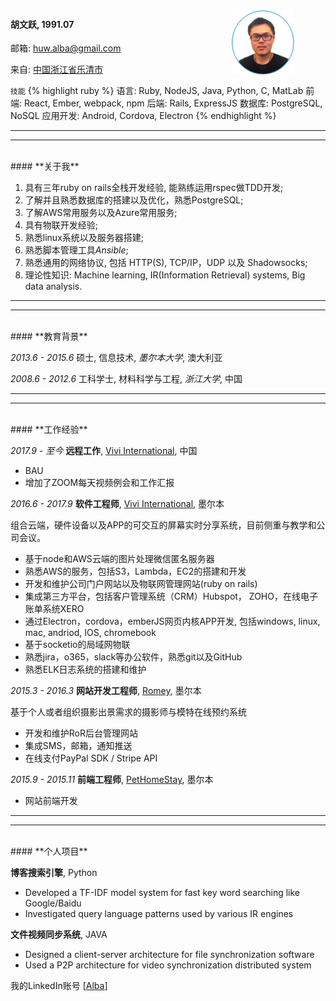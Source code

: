<div class="col-xs-12">
  <div class="col-xs-6">
    <h4>胡文跃, 1991.07</h4>
  </div>
  <div class="col-xs-6">
    <img src="/assets/images/alba.png" width="100" style="float: right; padding-right: 50px; margin-top: -50px;"/>
  </div>
</div>


邮箱: [huw.alba@gmail.com][email-to]

来自: [中国浙江省乐清市][address-url]

`技能`
{% highlight ruby %}
语言: Ruby, NodeJS, Java, Python, C, MatLab
前端: React, Ember, webpack, npm
后端: Rails, ExpressJS
数据库: PostgreSQL, NoSQL
应用开发: Android, Cordova, Electron
{% endhighlight %}

---
---
<br>
#### **关于我**

1. 具有三年ruby on rails全栈开发经验, 能熟练运用rspec做TDD开发;
2. 了解并且熟悉数据库的搭建以及优化，熟悉PostgreSQL;
3. 了解AWS常用服务以及Azure常用服务;
4. 具有物联开发经验;
5. 熟悉linux系统以及服务器搭建;
6. 熟悉脚本管理工具*Ansible*;
7. 熟悉通用的网络协议, 包括 HTTP(S), TCP/IP，UDP 以及 Shadowsocks;
8. 理论性知识: Machine learning, IR(Information Retrieval) systems, Big data analysis.

---
---
<br>
#### **教育背景**

_2013.6 - 2015.6_ 硕士, 信息技术, *墨尔本大学*, 澳大利亚

_2008.6 - 2012.6_ 工科学士, 材料科学与工程, *浙江大学*, 中国

---
---
<br>
#### **工作经验**

_2017.9 - 至今_ **远程工作**, [Vivi International][vivi-url], 中国

- BAU
- 增加了ZOOM每天视频例会和工作汇报

_2016.6 - 2017.9_ **软件工程师**, [Vivi International][vivi-url], 墨尔本

组合云端，硬件设备以及APP的可交互的屏幕实时分享系统，目前侧重与教学和公司会议。
- 基于node和AWS云端的图片处理微信匿名服务器
- 熟悉AWS的服务，包括S3，Lambda，EC2的搭建和开发
- 开发和维护公司门户网站以及物联网管理网站(ruby on rails)
- 集成第三方平台，包括客户管理系统（CRM）Hubspot， ZOHO，在线电子账单系统XERO
- 通过Electron，cordova，emberJS网页内核APP开发, 包括windows, linux, mac, andriod, IOS, chromebook
- 基于socketio的局域网物联
- 熟悉jira，o365，slack等办公软件，熟悉git以及GitHub
- 熟悉ELK日志系统的搭建和维护

_2015.3 - 2016.3_ **网站开发工程师**, [Romey][romey-url], 墨尔本

基于个人或者组织摄影出景需求的摄影师与模特在线预约系统
- 开发和维护RoR后台管理网站
- 集成SMS，邮箱，通知推送
- 在线支付PayPal SDK / Stripe API

_2015.9 - 2015.11_ **前端工程师**, [PetHomeStay][pethomestay-url], 墨尔本

- 网站前端开发

---
---
<br>
#### **个人项目**

**博客搜索引擎**, Python

- Developed a TF-IDF model system for fast key word searching like Google/Baidu
- Investigated query language patterns used by various IR engines

**文件视频同步系统**, JAVA

- Designed a client-server architecture for file synchronization software
- Used a P2P architecture for video synchronization distributed system

 我的LinkedIn账号 [[Alba][linkedIn]]

[address-url]:/general/2018/01/08/温州人为什么精于经商致富.html
[email-to]: mailto:huw.alba@gmail.com
[linkedIn]: https://au.linkedin.com/in/alba-hoo
[romey-url]:https://www.romey.co
[pethomestay-url]:https://www.pethomestay.com.au
[vivi-url]:https://www.vivi.io
